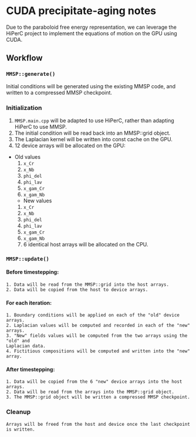 # CUDA precipitate-aging notes

Due to the paraboloid free energy representation, we can leverage the HiPerC project to
implement the equations of motion on the GPU using CUDA.

## Workflow

### `MMSP::generate()`

Initial conditions will be generated using the existing MMSP code, and written to a
compressed MMSP checkpoint.

### Initialization

1. `MMSP.main.cpp` will be adapted to use HiPerC, rather than adapting HiPerC to
use MMSP.
2. The initial condition will be read back into an MMSP::grid object.
3. The Laplacian kernel will be written into const cache on the GPU.
4. 12 device arrays will be allocated on the GPU:
- Old values
    1. `x_Cr`
    2. `x_Nb`
    3. `phi_del`
    4. `phi_lav`
    5. `x_gam_Cr`
    6. `x_gam_Nb`
    - New values
    1. `x_Cr`
    2. `x_Nb`
    3. `phi_del`
    4. `phi_lav`
    5. `x_gam_Cr`
    6. `x_gam_Nb`
    5. 6 identical host arrays will be allocated on the CPU.

### `MMSP::update()`

#### Before timestepping:

    1. Data will be read from the MMSP::grid into the host arrays.
    2. Data will be copied from the host to device arrays.

#### For each iteration:

    1. Boundary conditions will be applied on each of the "old" device arrays.
    2. Laplacian values will be computed and recorded in each of the "new" arrays.
    3. "New" fields values will be computed from the two arrays using the "old" and
    Laplacian data.
    4. Fictitious compositions will be computed and written into the "new" array.

#### After timestepping:

    1. Data will be copied from the 6 "new" device arrays into the host arrays.
    2. Data will be read from the arrays into the MMSP::grid object.
    3. The MMSP::grid object will be written a compressed MMSP checkpoint.

### Cleanup

    Arrays will be freed from the host and device once the last checkpoint is written.
